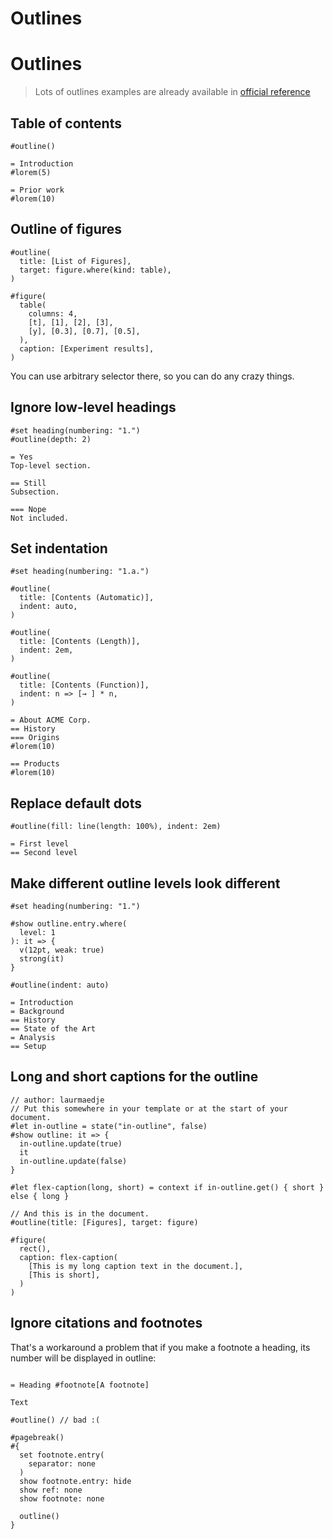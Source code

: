 # Outlines

# Outlines

> Lots of outlines examples are already available in [official reference](https://typst.app/docs/reference/model/outline/)

## Table of contents

```typ
#outline()

= Introduction
#lorem(5)

= Prior work
#lorem(10)
```

## Outline of figures

```typ
#outline(
  title: [List of Figures],
  target: figure.where(kind: table),
)

#figure(
  table(
    columns: 4,
    [t], [1], [2], [3],
    [y], [0.3], [0.7], [0.5],
  ),
  caption: [Experiment results],
)
```

You can use arbitrary selector there, so you can do any crazy things.

<!--TODO: crazy example with labels and selector combinations-->

## Ignore low-level headings

```typ
#set heading(numbering: "1.")
#outline(depth: 2)

= Yes
Top-level section.

== Still
Subsection.

=== Nope
Not included.
```

## Set indentation

```typ
#set heading(numbering: "1.a.")

#outline(
  title: [Contents (Automatic)],
  indent: auto,
)

#outline(
  title: [Contents (Length)],
  indent: 2em,
)

#outline(
  title: [Contents (Function)],
  indent: n => [→ ] * n,
)

= About ACME Corp.
== History
=== Origins
#lorem(10)

== Products
#lorem(10)
```

## Replace default dots

```typ
#outline(fill: line(length: 100%), indent: 2em)

= First level
== Second level
```

## Make different outline levels look different

```typ
#set heading(numbering: "1.")

#show outline.entry.where(
  level: 1
): it => {
  v(12pt, weak: true)
  strong(it)
}

#outline(indent: auto)

= Introduction
= Background
== History
== State of the Art
= Analysis
== Setup
```

## Long and short captions for the outline

```typ
// author: laurmaedje
// Put this somewhere in your template or at the start of your document.
#let in-outline = state("in-outline", false)
#show outline: it => {
  in-outline.update(true)
  it
  in-outline.update(false)
}

#let flex-caption(long, short) = context if in-outline.get() { short } else { long }

// And this is in the document.
#outline(title: [Figures], target: figure)

#figure(
  rect(),
  caption: flex-caption(
    [This is my long caption text in the document.],
    [This is short],
  )
)
```

## Ignore citations and footnotes

That's a workaround a problem that if you make a footnote a heading, its number will be displayed in outline:

```typ

= Heading #footnote[A footnote]

Text

#outline() // bad :(

#pagebreak()
#{
  set footnote.entry(
    separator: none
  )
  show footnote.entry: hide
  show ref: none
  show footnote: none

  outline()
}
```

